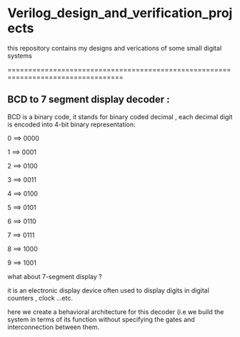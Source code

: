 # Verilog_design_and_verification_projects
this repository contains  my designs and verications of some small digital systems 

==================================================================================

## BCD to 7 segment display decoder :

BCD is a binary code, it stands for binary coded decimal , each decimal digit is encoded into 4-bit binary representation:

0 ==>  0000

1 ==>  0001

2 ==>  0100

3 ==>  0011

4 ==>  0100

5 ==>  0101

6 ==>  0110

7 ==>  0111

8 ==>  1000

9 ==>  1001

what about 7-segment display ?

it is an electronic display device often used to display digits in digital counters , clock ...etc.

here we create a behavioral architecture for this decoder (i.e we build the system in terms of its function without specifying the gates and interconnection between them.
